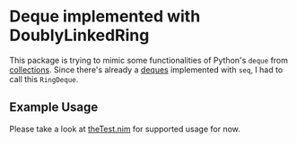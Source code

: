 # Deque implemented with DoublyLinkedRing

This package is trying to mimic some functionalities of Python's `deque` from [collections](https://docs.python.org/2/library/collections.html#collections.deque). Since there's already a [deques](https://nim-lang.org/docs/deques.html) implemented with `seq`, I had to call this `RingDeque`.

## Example Usage

Please take a look at [theTest.nim](tests/theTest.nim) for supported usage for now.
